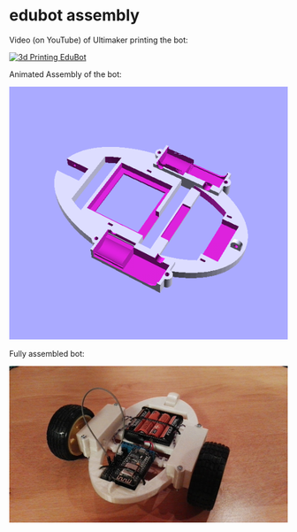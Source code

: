 # edubot assembly

Video (on YouTube) of Ultimaker printing the bot:

[![3d Printing EduBot](https://img.youtube.com/vi/VjYiAvxxvdg/0.jpg)](https://youtu.be/VjYiAvxxvdg)

Animated Assembly of the bot:

![Assembly](nodemcu-bot_assembly.gif)

Fully assembled bot:

![Assembled](nodemcu-bot_fully_assembled.jpg)
